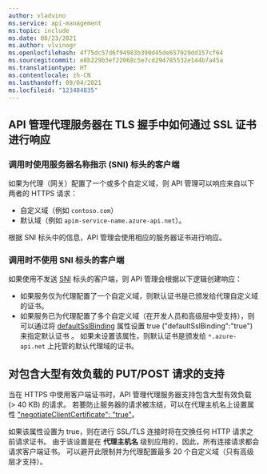 ```yaml
---
author: vladvino
ms.service: api-management
ms.topic: include
ms.date: 08/23/2021
ms.author: vlvinogr
ms.openlocfilehash: 4f75dc57d6f94983b390d45de657029dd157cf64
ms.sourcegitcommit: e8b229b3ef22068c5e7cd294785532e144b7a45a
ms.translationtype: HT
ms.contentlocale: zh-CN
ms.lasthandoff: 09/04/2021
ms.locfileid: "123484835"
---
```

## <a name="how-api-management-proxy-server-responds-with-ssl-certificates-in-the-tls-handshake"></a>API 管理代理服务器在 TLS 握手中如何通过 SSL 证书进行响应

### <a name="clients-calling-with-server-name-indication-sni-header"></a>调用时使用服务器名称指示 (SNI) 标头的客户端
如果为代理（网关）配置了一个或多个自定义域，则 API 管理可以响应来自以下两者的 HTTPS 请求：
* 自定义域（例如 `contoso.com`）
* 默认域（例如 `apim-service-name.azure-api.net`）。 

根据 SNI 标头中的信息，API 管理会使用相应的服务器证书进行响应。

### <a name="clients-calling-without-sni-header"></a>调用时不使用 SNI 标头的客户端
如果使用不发送 [SNI](https://tools.ietf.org/html/rfc6066#section-3) 标头的客户端，则 API 管理会根据以下逻辑创建响应：

* 如果服务仅为代理配置了一个自定义域，则默认证书是已颁发给代理自定义域的证书。
* 如果服务已为代理配置了多个自定义域（在开发人员和高级层中受支持），则可以通过将 [defaultSslBinding](/rest/api/apimanagement/2020-12-01/api-management-service/create-or-update#hostnameconfiguration) 属性设置 true ("defaultSslBinding":"true") 来指定默认证书 。 如果未设置该属性，则默认证书是颁发给 `*.azure-api.net` 上托管的默认代理域的证书。

## <a name="support-for-putpost-request-with-large-payload"></a>对包含大型有效负载的 PUT/POST 请求的支持

当在 HTTPS 中使用客户端证书时，API 管理代理服务器支持包含大型有效负载 (> 40 KB) 的请求。 若要防止服务器的请求被冻结，可以在代理主机名上设置属性 ["negotiateClientCertificate": "true"](/rest/api/apimanagement/2020-12-01/api-management-service/create-or-update#hostnameconfiguration)。 

如果该属性设置为 true，则在进行 SSL/TLS 连接时将在交换任何 HTTP 请求之前请求证书。 由于该设置是在 **代理主机名** 级别应用的，因此，所有连接请求都会请求客户端证书。 可以避开此限制并为代理配置最多 20 个自定义域（只有高级层才支持）。
